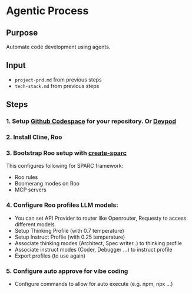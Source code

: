 # Agentic Process

## Purpose
Automate code development using agents.

## Input
* `project-prd.md` from previous steps
* `tech-stack.md` from previous steps

## Steps

### 1. Setup [Github Codespace](https://github.com/codespaces/) for your repository. Or [Devpod](https://devpod.sh/)
### 2. Install Cline, Roo
### 3. Bootstrap Roo setup with [create-sparc](https://www.linkedin.com/pulse/automated-code-development-new-sparc-npx-create-sparc-reuven-cohen-8ujwe/)

This configures following for SPARC framework:

- Roo rules
- Boomerang modes on Roo
- MCP servers

### 4. Configure Roo profiles LLM models:

* You can set API Provider to router like Openrouter, Requesty to access different models
* Setup Thinking Profile (with 0.7 temperature)
* Setup Instruct Proflie (with 0.25 temperature)
* Associate thinking modes (Architect, Spec writer..) to thinking profile
* Associate instruct modes (Coder, Debugger ...) to instruct profile
* Export profiles (to use again)

### 5. Configure auto approve for vibe coding

* Configure commands to allow for auto execute (e.g. npm, npx ...)